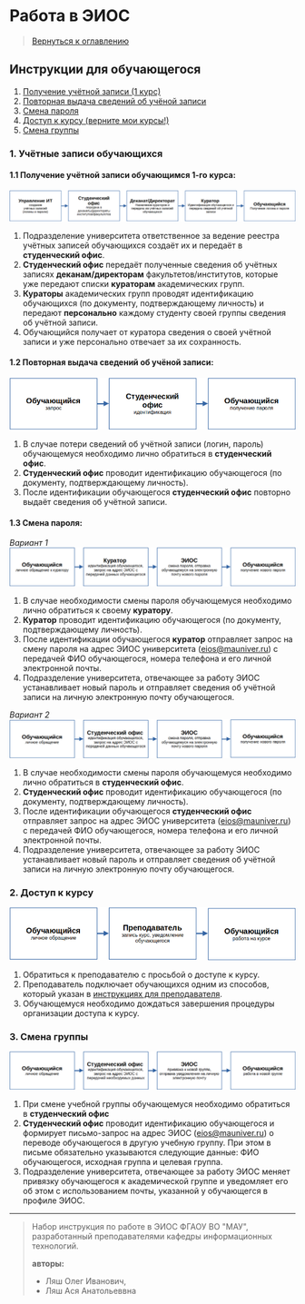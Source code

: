 # Работа в ЭИОС

> [Вернуться к оглавлению](../index.md)

## Инструкции для обучающегося

1. [Получение учётной записи (1 курс)](#11-получение-учётной-записи-обучающимся-1-го-курса)
2. [Повторная выдача сведений об учёной записи](#12-повторная-выдача-сведений-об-учёной-записи)
2. [Смена пароля](#13-смена-пароля)
2. [Доступ к курсу (верните мои курсы!)](#2-доступ-к-курсу)
3. [Смена группы](#3-смена-группы)


### 1. Учётные записи обучающихся

#### 1.1 Получение учётной записи обучающимся 1-го курса:
![img.png](img.png)
1. Подразделение университета ответственное за ведение реестра учётных записей обучающихся создаёт их и передаёт в **студенческий офис**.
2. **Студенческий офис** передаёт полученные сведения об учётных записях **деканам/директорам** факультетов/институтов, которые уже передают списки **кураторам** академических групп.
3. **Кураторы** академических групп проводят идентификацию обучающихся (по документу, подтверждающему личность) и передают **персонально** каждому студенту своей группы сведения об учётной записи.
4. Обучающийся получает от куратора сведения о своей учётной записи и уже персонально отвечает за их сохранность.



#### 1.2 Повторная выдача сведений об учёной записи:
![img_1.png](img_1.png)
1. В случае потери сведений об учётной записи (логин, пароль) обучающемуся необходимо лично обратиться в **студенческий офис**.
2. **Студенческий офис** проводит идентификацию обучающегося (по документу, подтверждающему личность).
3. После идентификации обучающегося **студенческий офис** повторно выдаёт сведения об учётной записи.

#### 1.3 Смена пароля:
*Вариант 1*
![img_5.png](img_5.png)
1. В случае необходимости смены пароля обучающемуся необходимо лично обратиться к своему **куратору**.
2. **Куратор** проводит идентификацию обучающегося (по документу, подтверждающему личность).
3. После идентификации обучающегося **куратор** отправляет запрос на смену пароля на адрес ЭИОС университета (eios@mauniver.ru) с передачей ФИО обучающегося, номера телефона и его личной электронной почты.
4. Подразделение университета, отвечающее за работу ЭИОС устанавливает новый пароль и отправляет сведения об учётной записи на личную электронную почту обучающегося.

*Вариант 2*
![img_4.png](img_4.png)
1. В случае необходимости смены пароля обучающемуся необходимо лично обратиться в **студенческий офис**.
2. **Студенческий офис** проводит идентификацию обучающегося (по документу, подтверждающему личность).
3. После идентификации обучающегося **студенческий офис** отправляет запрос на адрес ЭИОС университета (eios@mauniver.ru) с передачей ФИО обучающегося, номера телефона и его личной электронной почты.
4. Подразделение университета, отвечающее за работу ЭИОС устанавливает новый пароль и отправляет сведения об учётной записи на личную электронную почту обучающегося.

### 2. Доступ к курсу
![img_7.png](img_7.png)
1. Обратиться к преподавателю с просьбой о доступе к курсу.
2. Преподаватель подключает обучающихся одним из способов, который указан в [инструкциях для преподавателя](../teachers/index.md).
3. Обучающемуся необходимо дождаться завершения процедуры организации доступа к курсу.

### 3. Смена группы
![img_6.png](img_6.png)
1. При смене учебной группы обучающемуся необходимо обратиться в **студенческий офис**
2. **Студенческий офис** проводит идентификацию обучающегося и формирует письмо-запрос на адрес ЭИОС (eios@mauniver.ru) о переводе обучающегося в другую учебную группу. При этом в письме обязательно указываются следующие данные: ФИО обучающегося, исходная группа и целевая группа.
3. Подразделение университета, отвечающее за работу ЭИОС меняет привязку обучающегося к академической группе и уведомляет его об этом с использованием почты, указанной у обучающегся в профиле ЭИОС.

---

> Набор инструкция по работе в ЭИОС ФГАОУ ВО "МАУ", разработанный преподавателями кафедры информационных технологий.
> 
> **авторы:** 
>   - Ляш Олег Иванович, 
>   - Ляш Ася Анатольеввна
